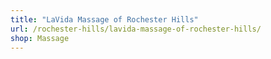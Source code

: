 ```yaml
---
title: "LaVida Massage of Rochester Hills"
url: /rochester-hills/lavida-massage-of-rochester-hills/
shop: Massage
---
```

